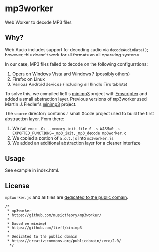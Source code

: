 # mp3worker

Web Worker to decode MP3 files


## Why?

Web Audio includes support for decoding audio via `decodeAudioData()`; however, this doesn't work for all formats on all operating systems.

In our case, MP3 files failed to decode on the following configurations:

 1. Opera on Windows Vista and Windows 7 (possibly others)
 2. Firefox on Linux
 3. Various Android devices (including all Kindle Fire tablets)

To solve this, we compiled lieff's [minimp3](https://github.com/lieff/minimp3) project with [Emscripten](https://github.com/kripken/emscripten)
and added a small abstraction layer. Previous versions of mp3worker used Martin J. Fiedler's [minimp3](https://keyj.emphy.de/minimp3/) project.

The `source` directory contains a small Xcode project used to build the first abstraction layer. From there:

1. We ran `emcc -Oz --memory-init-file 0 -s WASM=0 -s EXPORTED_FUNCTIONS=_mp3_init,_mp3_decode mp3worker.c`
2. We copied a portion of `a.out.js` into `mp3worker.js`
3. We added an additional abstraction layer for a cleaner interface

## Usage

See example in index.html.  

## License

`mp3worker.js` and all files are [dedicated to the public domain](https://creativecommons.org/publicdomain/zero/1.0/).

```
/*
 * mp3worker
 * https://github.com/musictheory/mp3worker/
 *
 * Based on minimp3
 * https://github.com/lieff/minimp3
 *
 * Dedicated to the public domain
 * https://creativecommons.org/publicdomain/zero/1.0/
  */
 ```
 